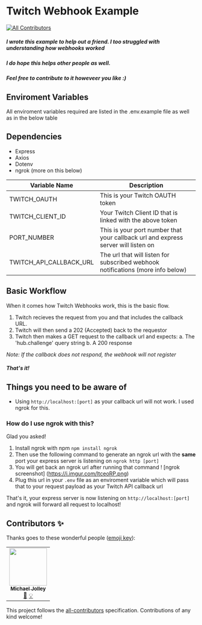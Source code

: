 # Twitch Webhook Example
<!-- ALL-CONTRIBUTORS-BADGE:START - Do not remove or modify this section -->
[![All Contributors](https://img.shields.io/badge/all_contributors-1-orange.svg?style=flat-square)](#contributors-)
<!-- ALL-CONTRIBUTORS-BADGE:END -->

##### I wrote this example to help out a friend. I too struggled with understanding how webhooks worked

##### I do hope this helps other people as well.

##### Feel free to contribute to it howeveer you like :)

## Enviroment Variables

All enviroment variables required are listed in the .env.example file as well as in the below table

## Dependencies

- Express
- Axios
- Dotenv
- ngrok (more on this below)

| Variable Name           | Description                                                                       |
| ----------------------- | --------------------------------------------------------------------------------- |
| TWITCH_OAUTH            | This is your Twitch OAUTH token                                                   |
| TWITCH_CLIENT_ID        | Your Twitch Client ID that is linked with the above token                         |
| PORT_NUMBER             | This is your port number that your callback url and express server will listen on |
| TWITCH_API_CALLBACK_URL | The url that will listen for subscribed webhook notifications (more info below)   |

## Basic Workflow

When it comes how Twitch Webhooks work, this is the basic flow.

1. Twitch recieves the request from you and that includes the callback URL.
2. Twitch will then send a 202 (Accepted) back to the requestor
3. Twitch then makes a GET request to the callback url and expects:
   a. The 'hub.challenge' query string
   b. A 200 response

_Note: If the callback does not respond, the webhook will not register_

##### That's it!

## Things you need to be aware of

- Using `http://localhost:[port]` as your callback url will not work. I used ngrok for this.

### How do I use ngrok with this?

Glad you asked!

1. Install ngrok with npm `npm install ngrok`
2. Then use the following command to generate an ngrok url with the **same** port your express server is listening on `ngrok http [port]`
3. You will get back an ngrok url after running that command ! [ngrok screenshot] (https://i.imgur.com/ltceoRP.png)
4. Plug this url in your `.env` file as an enviroment variable which will pass that to your request payload as your Twitch API callback url

That's it, your express server is now listening on `http://localhost:[port]` and ngrok will forward all request to localhost!

## Contributors ✨

Thanks goes to these wonderful people ([emoji key](https://allcontributors.org/docs/en/emoji-key)):

<!-- ALL-CONTRIBUTORS-LIST:START - Do not remove or modify this section -->
<!-- prettier-ignore-start -->
<!-- markdownlint-disable -->
<table>
  <tr>
    <td align="center"><a href="https://baldbeardedbuilder.com/"><img src="https://avatars2.githubusercontent.com/u/1228996?v=4" width="100px;" alt=""/><br /><sub><b>Michael Jolley</b></sub></a><br /><a href="#ideas-MichaelJolley" title="Ideas, Planning, & Feedback">🤔</a> <a href="#example-MichaelJolley" title="Examples">💡</a></td>
  </tr>
</table>

<!-- markdownlint-enable -->
<!-- prettier-ignore-end -->
<!-- ALL-CONTRIBUTORS-LIST:END -->

This project follows the [all-contributors](https://github.com/all-contributors/all-contributors) specification. Contributions of any kind welcome!